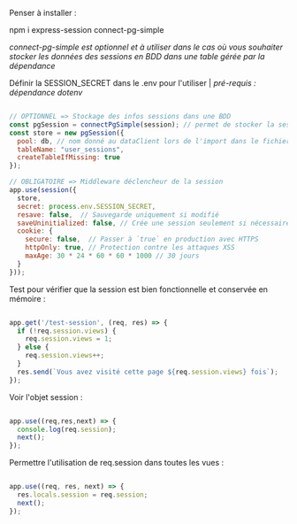 Penser à installer :

npm i express-session connect-pg-simple

*connect-pg-simple est optionnel et à utiliser dans le cas où vous souhaiter stocker les données des sessions en BDD dans une table gérée par la dépendance*

Définir la SESSION_SECRET dans le .env pour l'utiliser | *pré-requis : dépendance dotenv*

```js

// OPTIONNEL => Stockage des infos sessions dans une BDD
const pgSession = connectPgSimple(session); // permet de stocker la session dans la pool référencée, ici db
const store = new pgSession({
  pool: db, // nom donné au dataClient lors de l'import dans le fichier js de l'app
  tableName: "user_sessions",
  createTableIfMissing: true
});

// OBLIGATOIRE => Middleware déclencheur de la session
app.use(session({
  store,
  secret: process.env.SESSION_SECRET,
  resave: false,  // Sauvegarde uniquement si modifié
  saveUninitialized: false, // Crée une session seulement si nécessaire
  cookie: {
    secure: false,  // Passer à `true` en production avec HTTPS
    httpOnly: true, // Protection contre les attaques XSS
    maxAge: 30 * 24 * 60 * 60 * 1000 // 30 jours
  }
}));

```
Test pour vérifier que la session est bien fonctionnelle et conservée en mémoire :

```js

app.get('/test-session', (req, res) => {
  if (!req.session.views) {
    req.session.views = 1;
  } else {
    req.session.views++;
  }
  res.send(`Vous avez visité cette page ${req.session.views} fois`);
});

```
Voir l'objet session : 
```js

app.use((req,res,next) => {
  console.log(req.session);
  next();  
});

```

Permettre l'utilisation de req.session dans toutes les vues :

```js

app.use((req, res, next) => {
  res.locals.session = req.session;
  next();
});

```
